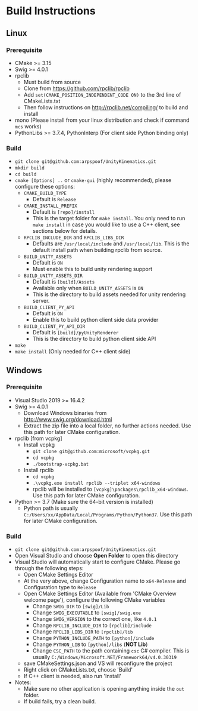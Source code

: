 # Build Instructions

## Linux
### Prerequisite
+ CMake >= 3.15
+ Swig >= 4.0.1
+ rpclib
  + Must build from source
  + Clone from https://github.com/rpclib/rpclib
  + Add ```set(CMAKE_POSITION_INDEPENDENT_CODE ON)``` to the 3rd line of CMakeLists.txt
  + Then follow instructions on http://rpclib.net/compiling/ to build and install
+ mono (Please install from your linux distribution and check if command ```mcs``` works)
+ PythonLibs >= 3.7.4, PythonInterp (For client side Python binding only)

### Build
+ ```git clone git@github.com:arpspoof/UnityKinematics.git```
+ ```mkdir build```
+ ```cd build```
+ ```cmake [Options] ..``` or ```cmake-gui``` (highly recommended), please configure these options:
  + ```CMAKE_BUILD_TYPE``` 
    + Default is ```Release```
  + ```CMAKE_INSTALL_PREFIX``` 
    + Default is ```[repo]/install``` 
    + This is the target folder for ```make install```. You only need to run ```make install``` in case you would like to use a C++ client, see sections below for details.
  + ```RPCLIB_INCLUDE_DIR``` and ```RPCLIB_LIBS_DIR```
    + Defaults are ```/usr/local/include``` and ```/usr/local/lib```. This is the default install path when building rpclib from source.
  + ```BUILD_UNITY_ASSETS```
    + Default is ```ON```
    + Must enable this to build unity rendering support
  + ```BUILD_UNITY_ASSETS_DIR```
    + Default is ```[build]/Assets```
    + Available only when ```BUILD_UNITY_ASSETS``` is ```ON```
    + This is the directory to build assets needed for unity rendering server.
  + ```BUILD_CLIENT_PY_API```
    + Default is ```ON```
    + Enable this to build python client side data provider
  + ```BUILD_CLIENT_PY_API_DIR```
    + Default is ```[build]/pyUnityRenderer```
    + This is the directory to build python client side API
+ ```make```
+ ```make install``` (Only needed for C++ client side)

## Windows
### Prerequisite
+ Visual Studio 2019 >= 16.4.2
+ Swig >= 4.0.1
  + Download Windows binaries from http://www.swig.org/download.html
  + Extract the zip file into a local folder, no further actions needed. Use this path for later CMake configuration.
+ rpclib [from vcpkg]
  + Install vcpkg
    + ```git clone git@github.com:microsoft/vcpkg.git```
    + ```cd vcpkg```
    + ```./bootstrap-vcpkg.bat```
  + Install rpclib
    + ```cd vcpkg```
    + ```.\vcpkg.exe install rpclib --triplet x64-windows```
    + rpclib will be installed to ```[vcpkg]\packages\rpclib_x64-windows```. Use this path for later CMake configuration. 
+ Python >= 3.7 (Make sure the 64-bit version is installed)
  + Python path is usually ```C:/Users/xx/AppData/Local/Programs/Python/Python37```. Use this path for later CMake configuration.

### Build
+ ```git clone git@github.com:arpspoof/UnityKinematics.git```
+ Open Visual Studio and choose **Open Folder** to open this directory
+ Visual Studio will automatically start to configure CMake. Please go through the following steps:
  + Open CMake Settings Editor
  + At the very above, change Configuration name to ```x64-Release``` and Configuration type to ```Release```
  + Open CMake Settings Editor (Available from 'CMake Overview welcome page'), configure the following CMake variables
    + Change ```SWIG_DIR``` to ```[swig]/Lib```
    + Change ```SWIG_EXECUTABLE``` to ```[swig]/swig.exe```
    + Change ```SWIG_VERSION``` to the correct one, like ```4.0.1```
    + Change ```RPCLIB_INCLUDE_DIR``` to ```[rpclib]/include```
    + Change ```RPCLIB_LIBS_DIR``` to ```[rpclib]/lib```
    + Change ```PYTHON_INCLUDE_PATH``` to ```[python]/include```
    + Change ```PYTHON_LIB``` to ```[python]/libs``` (**NOT Lib**)
    + Change ```CSC_PATH``` to the path containing ```csc``` C# compiler. This is usually ```C:/Windows/Microsoft.NET/Framework64/v4.0.30319```
  + save CMakeSettings.json and VS will reconfigure the project
  + Right click on CMakeLists.txt, choose 'Build'
  + If C++ client is needed, also run 'Install'
+ Notes:
  + Make sure no other application is opening anything inside the ```out``` folder.
  + If build fails, try a clean build.
